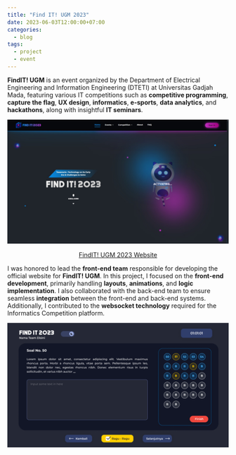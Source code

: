 ```yaml
---
title: "Find IT! UGM 2023"
date: 2023-06-03T12:00:00+07:00
categories:
  - blog
tags:
  - project
  - event
---
```

**FindIT! UGM** is an event organized by the Department of Electrical Engineering and Information Engineering (DTETI) at Universitas Gadjah Mada, featuring various IT competitions such as **competitive programming**, **capture the flag**, **UX design**, **informatics**, **e-sports**, **data analytics**, and **hackathons**, along with insightful **IT seminars**.

![FindIT UGM](/assets/images/Findit1.jpg)

<p align="center">
  <a href="https://frontendfindit23.vercel.app">FindIT! UGM 2023 Website</a>
</p>

I was honored to lead the **front-end team** responsible for developing the official website for **FindIT! UGM**. In this project, I focused on the **front-end development**, primarily handling **layouts**, **animations**, and **logic implementation**. I also collaborated with the back-end team to ensure seamless **integration** between the front-end and back-end systems. Additionally, I contributed to the **websocket technology** required for the Informatics Competition platform.

![FindIT UGM](/assets/images/Findit2.png)
